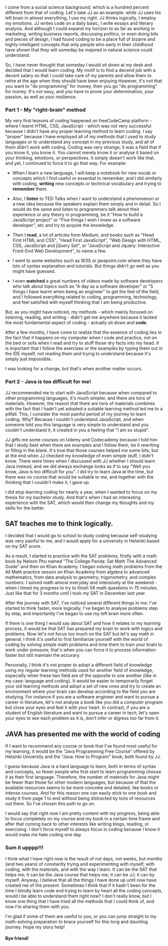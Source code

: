 I come from a social science background, which is a hundred percent different from that of coding. Let's take JJ as an example: while JJ uses his left brain in almost everything, I use my right. JJ thinks logically, I employ my emotions. JJ writes code on a daily basic, I write essays and literary analysis. And although I could expand my horizon to as far as working in marketing, writing business reports, discussing politics, or even doing bits and pieces of design, I had found coding to be a place full of bizarre and highly-intelligent concepts that only people who early in their childhood have shown that they will someday be majored in natural science could understand. 

So, I have never thought that someday I would sit down at my desk and decided that I would learn coding. My motif is to find a decend job with a decent salary so that I could take care of my parents and allow them to retire at the age when they should have been enjoying However, it's not that you want to "do programming" for money, then you go "do programming" for money. It's not easy, and you have to prove your determination, your passion, as well as your resilience. 

### Part 1 - My "right-brain" method
My very first lessons of coding happened on freeCodeCamp platform - where I learnt HTML, CSS, JavaScript - which was not very successful because I didn't have any proper learning method to learn coding. I say "proper" because I have employed all of my methods that I used to study languages or to understand any concept in my previous study, and all of them didn't work with coding. Coding was very strange; it was a field that if you know it, you know it. You cannot merely know it or analyse it based on your thinking, emotions, or perspectives. It simply doesn't work like that, and yet, I continued to force it to go that way. For example:

- When I learn a new language, I will keep a notebook for new vocab or concepts which I find useful or essential to remember, and I did similarly with coding, __writing__ new concepts or technical vocabulary and trying to __remember__ them. 

- Also, I __listen__ to TED Talks when I want to understand a phenomenon or a new idea because the speakers explain them simply and in detail. So I would do the same and listen to programmers talk about their experience or any theory in programming, be it "How to build a JavaScript project" or "Five things I wish I knew as a software developer", etc and try to acquire the knowledge. 

- Then I __read__, a lot of articles from Medium, and books such as "Head First HTML and CSS", "Head First JavaScript", "Web Design with HTML, CSS, JavaScript and jQuery Set", or "JavaScript and Jquery: Interactive Front-End Web Development", to name a few. 

- I went to some websites such as W3S or javapoint.com where they have lots of syntax explanation and tutorials. But things didn't go well as you might have guessed. 

- I even __watched__ a great numbers of videos made by software developers who talk about topics such as "A day as a software developer" or "5 things I have learnt when being an engineer" to get the feel of the field, and I followed everything related to coding, programming, technology, and feel satisfied with myself thinking that I am being productive. 

But, as you might have noticed, my methods - which mainly focused on listening, reading, and writing - didn't get me anywhere because it lacked the most fundamental aspect of coding - actually sit down and __code__. 

After a few months, I have come to realize that the essence of coding lies in the fact that it happens on my computer when I code and practice, not on the bed or sofa when I read and try to stuff those dry facts into my head. It is important that I follow the exercises or the examples by typing them out in the IDE myself, not reading them and trying to understand because it's simply just impossible. 

I was looking for a change, but that's when another matter occurs.

### Part 2 - Java is too difficult for me!

JJ recommended me to start with JavaScript because when compared to other programming languages, it's much simpler, and there are tons of materials. However, the reason that there are tons of materials combines with the fact that I hadn't yet adopted a suitable learning method led me to a pitfall. This, I consider the most painful period of my journey to learn coding. Why? Because I couldn't understand JavaScript, and when someone told you this language is very simple to understand and you couldn't understand it, it created in you a feeling that "I am so stupid". 

JJ gifts me some courses on Udemy and Codecademy because I told him that I study best when there are examples and I follow them, be it rewriting or filling in the blank. It's true that those courses helped me some bits, but at the end when JJ checked my knowledge of even simple stuff, I didn't know. There were times when I discussed with JJ whether I should learn Java instead, and we did always exchange looks as if to say "Well you know, Java is too difficult for you". I did try to learn Java at the time, but there was no course that would be suitable to me, and together with the thinking that I couldn't make it, I gave up. 

I did stop learning coding for nearly a year, when I wanted to focus on my thesis for my bachelor study. And that's when I had an interesting experience with the SAT, which would then change my thoughts and my skills for the better. 

## SAT teaches me to think logically. 

I decided that I would go to school to study coding because self-studying was very painful to me, and I would apply for a university in Helsinki based on my SAT score. 

As a result, I started to practice with the SAT problems, firstly with a math book by Nelson Phu named "The College Panda: Sat Math The Advanced Guide" and then on Khan Academy. I began solving math problems from the All Math practice sesson on Khan Academy from algebra to advanced mathematics, from data analysis to geometry, trigonometry, and complex numbers. I solved math almost everyday and intensively at the weekend - when I timed my progress to try to finish 58 math questions in 75 minutes. Just like that for 3 months until I took my SAT in December last year. 

After the journey with SAT, I've noticed several different things in me: I've started to think faster, more logically; I've began to analyse problems step by step, and importantly I've began to use my left brain more often. 

If there is one thing I would say about SAT and how it relates to my learning process, it would be that SAT has prepared my brain to work with logics and problems. Now let's not focus too much on the SAT but let's say math in general; I think it's useful to first familiarize yourself with the world of coding by solving simple math problems and time them to train your brain to work under pressure; that's when you can force it to process information faster but still maintain the accurary. 

Personally, I think it's not proper to adopt a different field of knowledge using my regular learning methods used for another field of knowledge, especially when these two field are of the opposite to one another (like in my case: language and coding). It would be easier to temporarily forget your old learning methods and adopt a set of new ones and try to create an environment where your brain can develop according to the field you are studying. For instance if you are a software engineer and want to pursue a career in literature, let's not analyse a book like you did a computer program but close your eyes and feel it with your heart. In contrast, if you are a student of English literature and want to pursue a career in tech, let's open your eyes to see each problem as it is, don't infer or digress too far from it. 

## JAVA has presented me with the world of coding 

If I want to recommend any course or book that I've found most useful for my learning, it would be the "Java Programming Free Course" offered by Helsinki University and the "Java: How to Program" book; both found by JJ. 

I guess because Java is a hard language to learn, both in terms of syntax and concepts, so fewer people who first start to learn programming choose it as their first language. Therefore, the number of materials for Java might be fewer than those for other modern languages, but because of that the available resources seems to be more concrete and detailed, like books or intense courses. And for this reason one can easily stick to one book and study it from page 1 to end without being distracted by tons of resources out there. So I've chosen this path to go on. 

I would say that right now I am pretty content with my progress, being able to focus completely on my course and my book in a certain time frame and after that coming back to other interests like writing blogs, reading, or exercising. I don't force myself to always focus in coding because I know it would make me hate coding one day. 

### Sum it upppp!!!

I think what I have right now is the result of not days, not weeks, but months (and two years) of constantly trying and experimenting with myself, with coding, with the materials, and with the way I learn. It can be the SAT that helps me; it can be the Java course that helps me; it can be JJ; it can by myself. Anyway, I believe that all the things I have done up until now have created me of the present. Sometimes I think that if it hadn't been for the time I blindly learn code and trying to learn by heart all the coding concepts, would I be able to understand them right now? I don't really know, but I know one thing that I have tried all the methods that I could think of, and now I'm sharing them with you. 

I'm glad if some of them are useful to you, or you can jump straight to my math-solving preparation to brace yourself for this long and daunting journey. Hope my story help! 

#### Bye friend!  


